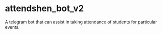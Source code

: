 # attendshen_bot_v2
A telegram bot that can assist in taking attendance of students for particular events.
